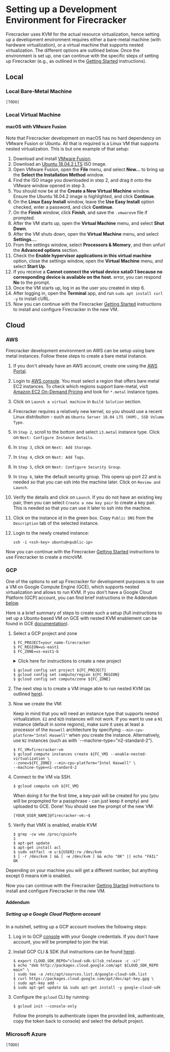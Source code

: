 # Setting up a Development Environment for Firecracker

Firecracker uses KVM for the actual resource virtualization, hence setting up
a development environment requires either a bare-metal machine (with hardware
virtualization), or a virtual machine that supports nested virtualization.
The different options are outlined below. Once the environment is set up, one
can continue with the specific steps of setting up Firecracker (e.g., as
outlined in the [Getting Started](getting-started.md) instructions).

## Local

### Local Bare-Metal Machine

`[TODO]`

### Local Virtual Machine

#### macOS with VMware Fusion

Note that Firecracker development on macOS has no hard dependency on VMware
Fusion or Ubuntu. All that is required is a Linux VM that supports nested
virtualization. This is but one example of that setup:

1. Download and install [VMware Fusion](https://www.vmware.com/products/fusion/fusion-evaluation.html).
1. Download an [Ubuntu 18.04.2 LTS](https://www.ubuntu.com/download/desktop)
   ISO image.
1. Open VMware Fusion, open the **File** menu, and select **New...** to bring up
   the **Select the Installation Method** window.
1. Find the ISO image you downloaded in step 2, and drag it onto the VMware
   window opened in step 3.
1. You should now be at the **Create a New Virtual Machine** window. Ensure the
   Ubuntu 18.04.2 image is highlighted, and click **Continue**.
1. On the **Linux Easy Install** window, leave the **Use Easy Install** option
   checked, enter a password, and click **Continue**.
1. On the **Finish** window, click **Finish**, and save the `.vmwarevm` file if
   prompted.
1. After the VM starts up, open the **Virtual Machine** menu,
   and select **Shut Down**.
1. After the VM shuts down, open the **Virtual Machine** menu, and select
   **Settings...**.
1. From the settings window, select **Processors & Memory**, and then unfurl
   the **Advanced options** section.
1. Check the **Enable hypervisor applications in this virtual machine** option,
   close the settings window, open the **Virtual Machine** menu, and select **Start
   Up**.
1. If you receive a **Cannot connect the virtual device sata0:1 because no
   corresponding device is available on the host.** error, you can respond **No**
   to the prompt.
1. Once the VM starts up, log in as the user you created in step 6.
1. After logging in, open the **Terminal** app, and run
   `sudo apt install curl -y` to install cURL.
1. Now you can continue with the Firecracker [Getting Started](getting-started.md)
   instructions to install and configure Firecracker in the new VM.

## Cloud

### AWS

Firecracker development environment on AWS can be setup using bare metal instances.
Follow these steps to create a bare metal instance.

1. If you don't already have an AWS account, create one using the [AWS Portal](https://portal.aws.amazon.com/billing/signup).
1. Login to [AWS console](https://console.aws.amazon.com/console/home). You must
   select a region that offers bare metal EC2 instances. To check which regions
   support bare-metal, visit [Amazon EC2 On-Demand Pricing](https://aws.amazon.com/ec2/pricing/on-demand/)
   and look for `*.metal` instance types.
1. Click on `Launch a virtual machine` in `Build Solution` section.
1. Firecracker requires a relatively new kernel, so you should use a recent
   Linux distribution - such as `Ubuntu Server 18.04 LTS (HVM), SSD Volume Type`.
1. In `Step 2`, scroll to the bottom and select `i3.metal` instance type. Click
   on `Next: Configure Instance Details`.
1. In `Step 3`, click on `Next: Add Storage`.
1. In `Step 4`, click on `Next: Add Tags`.
1. In `Step 5`, click on `Next: Configure Security Group`.
1. In `Step 6`, take the default security group. This opens up port 22 and is
   needed so that you can ssh into the machine later. Click on `Review and Launch`.
1. Verify the details and click on `Launch`. If you do not have an existing
   key pair, then you can select `Create a new key pair` to create a key pair.
   This is needed so that you can use it later to ssh into the machine.
1. Click on the instance id in the green box. Copy `Public DNS` from the
   `Description` tab of the selected instance.
1. Login to the newly created instance:

   ```console
   ssh -i <ssh-key> ubuntu@<public-ip>
   ```

  Now you can continue with the Firecracker [Getting Started](getting-started.md)
  instructions to use Firecracker to create a microVM.

### GCP

One of the options to set up Firecracker for development purposes is to use a
VM on Google Compute Engine (GCE), which supports nested virtualization and
allows to run KVM. If you don't have a Google Cloud Platform (GCP) account,
you can find brief instructions in the Addendum [below](#addendum).

Here is a brief summary of steps to create such a setup (full instructions to
set up a Ubuntu-based VM on GCE with nested KVM enablement can be found in GCE
[documentation](https://cloud.google.com/compute/docs/instances/enable-nested-virtualization-vm-instances)).

1. Select a GCP project and zone

    ```console
    $ FC_PROJECT=your_name-firecracker
    $ FC_REGION=us-east1
    $ FC_ZONE=us-east1-b
    ```

    <details><summary>Click here for instructions to create a new project</summary>
    <p>
    It might be convenient to keep your Firecracker-related GCP resources in
    a separate project, so that you can keep track of resources more easily
    and remove everything easily once your are done.

    For convenience, give the project a unique name (e.g.,
    your_name-firecracker), so that GCP does not need to create a project
    id different than project name (by appending randomized numbers to the
    name you provide).

    ```console
    $ gcloud projects create ${FC_PROJECT} --enable-cloud-apis --set-as-default
    ```

    </p>
    </details>

    ```console
    $ gcloud config set project ${FC_PROJECT}
    $ gcloud config set compute/region ${FC_REGION}
    $ gcloud config set compute/zone ${FC_ZONE}
    ```

1. The next step is to create a VM image able to run nested KVM (as outlined
 [here](https://cloud.google.com/compute/docs/instances/nested-virtualization/enabling)).

1. Now we create the VM:

    Keep in mind that you will need an instance type that supports nested
    virtualization. `E2` and `N2D` instances will not work. If you want to use
    a `N1` instance (default in some regions), make sure it uses at least a
    processor of the `Haswell` architecture by specifying
    `--min-cpu-platform="Intel Haswell"` when you create the instance.
    Alternatively, use `N2` instances (such as with
    `--machine-type="n2-standard-2").

    ```console
    $ FC_VM=firecracker-vm
    $ gcloud compute instances create ${FC_VM} --enable-nested-virtualization \
    --zone=${FC_ZONE} --min-cpu-platform="Intel Haswell" \
    --machine-type=n1-standard-2
    ```

1. Connect to the VM via SSH.

    ```console
    $ gcloud compute ssh ${FC_VM}
    ```

    When doing it for the first time, a key-pair will be created for you
    (you will be propmpted for a passphrase - can just keep it empty) and
    uploaded to GCE. Done! You should see the prompt of the new VM:

    ```console
    [YOUR_USER_NAME]@firecracker-vm:~$
    ```

1. Verify that VMX is enabled, enable KVM

    ```console
    $ grep -cw vmx /proc/cpuinfo
    1
    $ apt-get update
    $ apt-get install acl
    $ sudo setfacl -m u:${USER}:rw /dev/kvm
    $ [ -r /dev/kvm ] && [ -w /dev/kvm ] && echo "OK" || echo "FAIL"
    OK
    ```

Depending on your machine you will get a different number, but anything except 0
means `KVM` is enabled.

Now you can continue with the Firecracker [Getting Started](getting-started.md)
instructions to install and configure Firecracker in the new VM.

#### Addendum

##### Setting up a Google Cloud Platform account

In a nutshell, setting up a GCP account involves the following steps:

1. Log in to GCP [console](https://console.cloud.google.com/) with your
   Google credentials. If you don't have account, you will be prompted to join
   the trial.

1. Install GCP CLI & SDK (full instructions can be found
   [here](https://cloud.google.com/sdk/docs/quickstart-debian-ubuntu)).

    ```console
    $ export CLOUD_SDK_REPO="cloud-sdk-$(lsb_release -c -s)"
    $ echo "deb http://packages.cloud.google.com/apt $CLOUD_SDK_REPO main" \
    | sudo tee -a /etc/apt/sources.list.d/google-cloud-sdk.list
    $ curl https://packages.cloud.google.com/apt/doc/apt-key.gpg \
    | sudo apt-key add -
    $ sudo apt-get update && sudo apt-get install -y google-cloud-sdk
    ```

1. Configure the `gcloud` CLI by running:

    ```console
    $ gcloud init --console-only
    ```

    Follow the prompts to authenticate (open the provided link, authenticate,
    copy the token back to console) and select the default project.

### Microsoft Azure

`[TODO]`
